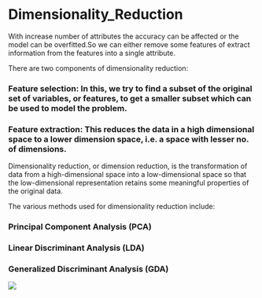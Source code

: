 # Dimensionality_Reduction

With increase number of attributes the accuracy can be affected or the model can be overfitted.So we can either remove some features of extract information from the features into a single attribute.

There are two components of dimensionality reduction:

### Feature selection: In this, we try to find a subset of the original set of variables, or features, to get a smaller subset which can be used to model the problem. 
### Feature extraction: This reduces the data in a high dimensional space to a lower dimension space, i.e. a space with lesser no. of dimensions.

Dimensionality reduction, or dimension reduction, is the transformation of data from a high-dimensional space into a low-dimensional space so that the low-dimensional representation retains some meaningful properties of the original data.

The various methods used for dimensionality reduction include:
### Principal Component Analysis (PCA)
### Linear Discriminant Analysis (LDA)
### Generalized Discriminant Analysis (GDA)

<img align="center" src="https://github.com/Subhamp7/Hyper_Parameters/raw/master/readme_resource/PCA.png">
